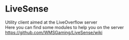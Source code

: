 # LiveSense

Utility client aimed at the LiveOverflow server
<br>Here you can find some modules to help you on the server
https://github.com/WMSGaming/LiveSense/wiki
